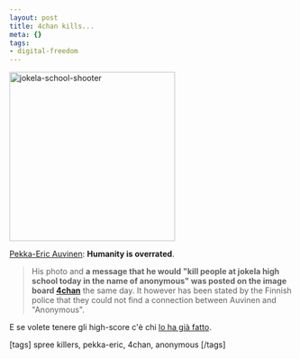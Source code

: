 ```yaml
--- 
layout: post
title: 4chan kills...
meta: {}
tags: 
- digital-freedom
---
```

<img src="http://www.lastknight.com/download//2009/02/jokela-school-shooter-294x300.jpg" alt="jokela-school-shooter" title="jokela-school-shooter" width="294" height="300" class="aligncenter size-medium wp-image-1278" />    
  
[Pekka-Eric Auvinen][1]: **Humanity is overrated**.  
  
> His photo and **a message that he would "kill people at jokela high school today in the name of anonymous" was posted on the image board [4chan][2]** the same day. It however has been stated by the Finnish police that they could not find a connection between Auvinen and "Anonymous".  
  
E se volete tenere gli high-score c'è chi [lo ha già fatto][3].  
  
[1]: http://en.wikipedia.org/wiki/Jokela_school_shooting  
[2]: http://4chan.org  
[3]: http://www.spreekillers.org/  


[tags] spree killers, pekka-eric, 4chan, anonymous [/tags] 
